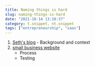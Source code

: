 ```yaml
---
title: Naming things is hard
slug: naming-things-is-hard
date: "2021-10-14 13:10:37"
category: t.snippet, nt.snippet
tags: ["entrepreneurship", "saas"]
---
```


1. [Seth's blog](https://seths.blog/2005/10/the_new_rules_o/) - Background and context
1. [small business website](https://www.thebalancesmb.com/put-your-business-name-to-the-test-2294885)
   - Process
   - Testing
